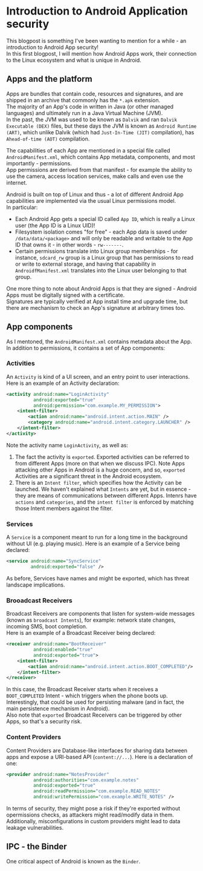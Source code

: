 # Introduction to Android Application security
This blogpost is something I've been wanting to mention for a while - an introduction to Android App security!  
In this first blogpost, I will mention how Android Apps work, their connection to the Linux ecosystem and what is unique in Android.

## Apps and the platform
Apps are bundles that contain code, resources and signatures, and are shipped in an archive that commonly has the `*.apk` extension.  
The majority of an App's code in written in Java (or other managed languages) and ultimately run in a Java Virtual Machine (JVM).  
In the past, the JVM was used to be known as `Dalvik` and ran `Dalvik Executable (DEX)` files, but these days the JVM is known as `Android Runtime (ART)`, which unlike Dalvik (which had `Just-In-Time (JIT)` compilation), has `Ahead-of-time (AOT)` compilation.

The capabilities of each App are mentioned in a special file called `AndroidManifest.xml`, which contains App metadata, components, and most importantly - permissions.  
App permissions are derived from that manifest - for example the ability to use the camera, access location services, make calls and even use the internet.

Android is built on top of Linux and thus - a lot of different Android App capabilities are implemented via the usual Linux permissions model.  
In particular:
- Each Android App gets a special ID called `App ID`, which is really a Linux user (the App ID is a Linux UID)!
- Filesystem isolation comes "for free" - each App data is saved under `/data/data/<package>` and will only be readable and writable to the App ID that owns it - in other words - `rw-------`.
- Certain permissions translate into Linux group memberships - for instance, `sdcard_rw` group is a Linux group that has permissions to read or write to external storage, and having that capability in `AndroidfManifest.xml` translates into the Linux user belonging to that group.

One more thing to note about Android Apps is that they are signed - Android Apps must be digitally signed with a certificate.  
Signatures are typically verified at App install time and upgrade time, but there are mechanism to check an App's signature at arbitrary times too.

## App components
As I mentoned, the `AndroidManifest.xml` contains metadata about the App. In addition to permissions, it contains a set of App components:

### Activities
An `Activity` is kind of a UI screen, and an entry point to user interactions. Here is an example of an Activity declaration:

```xml
<activity android:name="LoginActivity"
          android:exported="true"
          android:permission="com.example.MY_PERMISSION">
    <intent-filter>
        <action android:name="android.intent.action.MAIN" />
        <category android:name="android.intent.category.LAUNCHER" />
    </intent-filter>
</activity>
```

Note the activity name `LoginActivity`, as well as:
1. The fact the activity is `exported`. Exported activities can be referred to from different Apps (more on that when we discuss IPC). Note Apps attacking other Apps in Android is a huge concern, and so, `exported` Activities are a significant threat in the Android ecosystem.
2. There is an `Intent filter`, which specifies how the Activity can be launched. We haven't explained what `Intents` are yet, but in essence - they are means of communications between different Apps. Intenrs have `actions` and `categories`, and the `intent filter` is enforced by matching those Intent members against the filter.

### Services
A `Service` is a component meant to run for a long time in the background without UI (e.g. playing music). Here is an example of a Service being declared:

```xml
<service android:name="SyncService"
         android:exported="false" />
```

As before, Services have names and might be exported, which has threat landscape implications.

### Brooadcast Receivers
Broadcast Receivers are components that listen for system-wide messages (known as `broadcast Intents`), for example: network state changes, incoming SMS, boot completion.  
Here is an example of a Broadcast Receiver being declared:

```xml
<receiver android:name="BootReceiver"
          android:enabled="true"
          android:exported="true">
    <intent-filter>
        <action android:name="android.intent.action.BOOT_COMPLETED"/>
    </intent-filter>
</receiver>
```

In this case, the Broadcast Receiver starts when it receives a `BOOT_COMPLETED` Intent - which triggers when the phone boots up.  
Interestingly, that could be used for persisting malware (and in fact, the main persistence mechanism in Android).  
Also note that `exported` Broadcast Receivers can be triggered by other Apps, so that's a security risk.

### Content Providers
Content Providers are Database-like interfaces for sharing data between apps and expose a URI-based API (`content://...`). Here is a declaration of one:

```xml
<provider android:name="NotesProvider"
          android:authorities="com.example.notes"
          android:exported="true"
          android:readPermission="com.example.READ_NOTES"
          android:writePermission="com.example.WRITE_NOTES" />
```

In terms of security, they might pose a risk if they're exported without opermissions checks, as attackers might read/modify data in them.
Additionally, misconfigurations in custom providers might lead to data leakage vulnerabilities.

## IPC - the Binder
One critical aspect of Android is known as the `Binder`.
